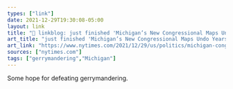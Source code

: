 ```yaml
---
types: ["link"]
date: 2021-12-29T19:30:08-05:00
layout: link
title: "🔗 linkblog: just finished 'Michigan’s New Congressional Maps Undo Years of Gerrymandering - The New York Times'"
art_title: "just finished 'Michigan’s New Congressional Maps Undo Years of Gerrymandering - The New York Times"
art_link: "https://www.nytimes.com/2021/12/29/us/politics/michigan-congressional-maps.html"
sources: ["nytimes.com"]
tags: ["gerrymandering","Michigan"]
---
```

Some hope for defeating gerrymandering.
